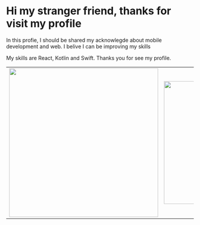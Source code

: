 # Hi my stranger friend, thanks for visit my profile
In this profie, I should be shared my acknowlegde about mobile development and web. I belive I can be improving my skills

My skills are React, Kotlin and Swift. Thanks you for see my profile.

<!--
**Riki1200/Riki1200** is a ✨ _special_ ✨ repository because its `README.md` (this file) appears on your GitHub profile.

Here are some ideas to get you started:

- 🔭 I’m currently working on ...
- 🌱 I’m currently learning ...
- 👯 I’m looking to collaborate on ...
- 🤔 I’m looking for help with ...
- 💬 Ask me about ...
- 📫 How to reach me: ...
- 😄 Pronouns: ...
- ⚡ Fun fact: ...
-->

<center>
  <table align="center">
  <tr>
      <td><img width="400px" align="center" src="https://github-readme-stats.vercel.app/api?username=Riki1200&count_private=true&show_icons=true&theme=dark&layout=compact" /></td>
      <td><img width="330px" align="center" src="https://github-readme-stats.vercel.app/api/top-langs/?username=Riki1200&hide=html&layout=compact&theme=dark" /></td>
  </tr>   
</table>
</center>
